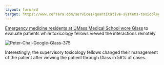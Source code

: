 ```yaml
---
layout: forward
target: https://www.certara.com/services/quantitative-systems-toxicology-safety/
---
```


[Emergency medicine residents at UMass Medical School wore
Glass](http://www.medgadget.com/2015/08/google-glass-shown-beneficial-bedside-toxicology-consults.html)
to evaluate patients while toxicology fellows viewed the interactions remotely.

![Peter-Chai-Google-Glass-375](http://i.imgur.com/nVoYsnA.jpg)

Interestingly, the supervisory toxicology fellows changed their management of
the patient after viewing the patient through Glass in 56% of cases.
